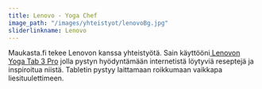 ```yaml
---
title: Lenovo - Yoga Chef
image_path: "/images/yhteistyot/lenovoBg.jpg"
sliderlinkname: Lenovo
---
```


Maukasta.fi tekee Lenovon kanssa yhteistyötä. Sain käyttööni<a href="http://shop.lenovo.com/fi/fi/tablets/lenovo/yoga/yoga-tablet-3-pro-10/" target="_blank"> Lenovon Yoga Tab 3 Pro</a> jolla pystyn hyödyntämään internetistä löytyviä reseptejä ja inspiroitua niistä. Tabletin pystyy laittamaan roikkumaan vaikkapa liesituulettimeen.